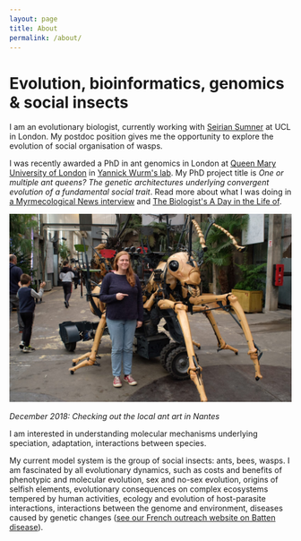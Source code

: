 ```yaml
---
layout: page
title: About
permalink: /about/
---
```

# Evolution, bioinformatics, genomics & social insects

I am an evolutionary biologist, currently working with [Seirian Sumner](https://www.ucl.ac.uk/biosciences/people/dr-seirian-sumner) at UCL in London. My postdoc position gives me the opportunity to explore the evolution of social organisation of wasps.


I was recently awarded a PhD in ant genomics in London at [Queen Mary University of London](http://www.sbcs.qmul.ac.uk/research/) in [Yannick Wurm's lab](https://wurmlab.github.io/team/efavreau/index.html).
My PhD project title is _One or multiple ant queens? The genetic architectures underlying convergent evolution of a fundamental social trait_. Read more about what I was doing in [a Myrmecological News interview](https://blog.myrmecologicalnews.org/2019/03/20/doing-an-ant-phd-emeline-favreau/) and [The Biologist's A Day in the Life of](Biologist_interview.png).



![checking ant art in Nantes](assets/2018-12-EF-ant-machine-de-lile.jpg)


_December 2018: Checking out the local ant art in Nantes_


I am interested in understanding molecular mechanisms underlying speciation, adaptation, interactions between species.

My current model system is the group of social insects: ants, bees, wasps. I am fascinated by all evolutionary dynamics, such as costs and benefits of phenotypic and molecular evolution, sex and no-sex evolution, origins of selfish elements, evolutionary consequences on complex ecosystems tempered by human activities, ecology and evolution of host-parasite interactions, interactions between the genome and environment, diseases caused by genetic changes ([see our French outreach website on Batten disease](http://cln.jmfavreau.info/index.html)).
